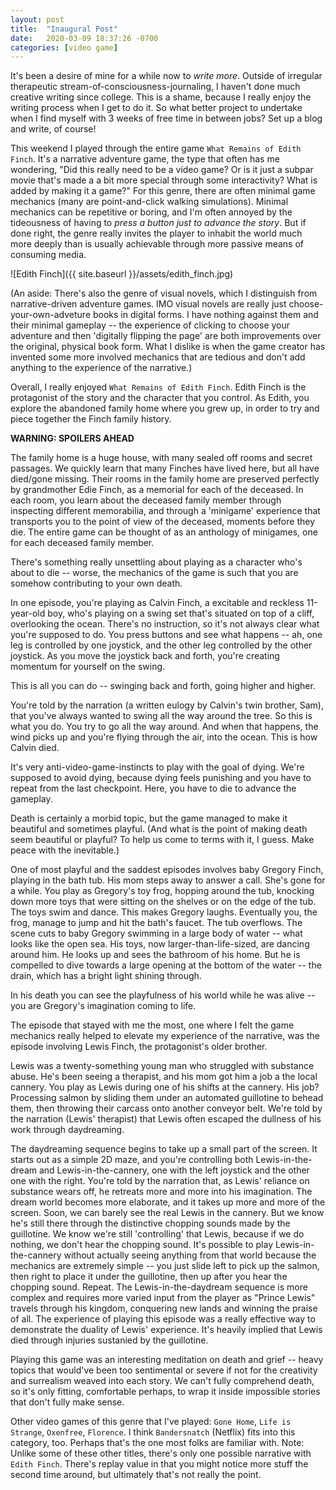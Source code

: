 ```yaml
---
layout: post
title:  "Inaugural Post"
date:   2020-03-09 18:37:26 -0700
categories: [video game]
---
```


It's been a desire of mine for a while now to *write more*. Outside of irregular therapeutic stream-of-consciousness-journaling, I haven't done much creative writing since college.
This is a shame, because I really enjoy the writing process when I get to do it.
So what better project to undertake when I find myself with 3 weeks of free time in between jobs? Set up a blog and write, of course!

This weekend I played through the entire game `What Remains of Edith Finch`. It's a narrative adventure game, the type that often has me wondering, "Did this really need to be a video game? Or is it just a subpar movie that's made a a bit more special through some interactivity? What is added by making it a game?" For this genre, there are often minimal game mechanics (many are point-and-click walking simulations). Minimal mechanics can be repetitive or boring, and I'm often annoyed by the tideousness of having to *press a button just to advance the story*. But if done right, the genre really invites the player to inhabit the world much more deeply than is usually achievable through more passive means of consuming media.

![Edith Finch]({{ site.baseurl }}/assets/edith_finch.jpg)

(An aside: There's also the genre of visual novels, which I distinguish from narrative-driven adventure games. IMO visual novels are really just choose-your-own-adveture books in digital forms. I have nothing against them and their minimal gameplay -- the experience of clicking to choose your adventure and then 'digitally flipping the page' are both improvements over the original, physical book form. What I dislike is when the game creator has invented some more involved mechanics that are tedious and don't add anything to the experience of the narrative.)

Overall, I really enjoyed `What Remains of Edith Finch`. Edith Finch is the protagonist of the story and the character that you control. As Edith, you explore the abandoned family home where you grew up, in order to try and piece together the Finch family history.

**WARNING: SPOILERS AHEAD**

The family home is a huge house, with many sealed off rooms and secret passages.  We quickly learn that many Finches have lived here, but all have died/gone missing. Their rooms in the family home are preserved perfectly by grandmother Edie Finch, as a memorial for each of the deceased. In each room, you learn about the deceased family member through inspecting different memorabilia, and through a 'minigame' experience that transports you to the point of view of the deceased, moments before they die. The entire game can be thought of as an anthology of minigames, one for each deceased family member.

There's something really unsettling about playing as a character who's about to die -- worse, the mechanics of the game is such that you are somehow contributing to your own death.

In one episode, you're playing as Calvin Finch, a excitable and reckless 11-year-old boy, who's playing on a swing set that's situated on top of a cliff, overlooking the ocean.
There's no instruction, so it's not always clear what you're supposed to do. You press buttons and see what happens -- ah, one leg is controlled by one joystick, and the other leg controlled by the other joystick.
As you move the joystick back and forth, you're creating momentum for yourself on the swing.

This is all you can do -- swinging back and forth, going higher and higher.

You're told by the narration (a written eulogy by Calvin's twin brother, Sam), that you've always wanted to swing all the way around the tree. So this is what you do. You try to go all the way around. And when that happens, the wind picks up and you're flying through the air, into the ocean. This is how Calvin died.

It's very anti-video-game-instincts to play with the goal of dying. We're supposed to avoid dying, because dying feels punishing and you have to repeat from the last checkpoint. Here, you have to die to advance the gameplay.

Death is certainly a morbid topic, but the game managed to make it beautiful and sometimes playful. (And what is the point of making death seem beautiful or playful? To help us come to terms with it, I guess. Make peace with the inevitable.)

One of most playful and the saddest episodes involves baby Gregory Finch, playing in the bath tub. His mom steps away to answer a call. She's gone for a while. You play as Gregory's toy frog, hopping around the tub, knocking down more toys that were sitting on the shelves or on the edge of the tub. The toys swim and dance. This makes Gregory laughs. Eventually you, the frog, manage to jump and hit the bath's faucet. The tub overflows. The scene cuts to baby Gregory swimming in a large body of water -- what looks like the open sea. His toys, now larger-than-life-sized, are dancing around him. He looks up and sees the bathroom of his home. But he is compelled to dive towards a large opening at the bottom of the water -- the drain, which has a bright light shining through.

In his death you can see the playfulness of his world while he was alive -- you are Gregory's imagination coming to life.

The episode that stayed with me the most, one where I felt the game mechanics really helped to elevate my experience of the narrative, was the episode involving Lewis Finch, the protagonist's older brother.

Lewis was a twenty-something young man who struggled with substance abuse. He's been seeing a therapist, and his mom got him a job a the local cannery. You play as Lewis during one of his shifts at the cannery. His job? Processing salmon by sliding them under an automated guillotine to behead them, then throwing their carcass onto another conveyor belt. We're told by the narration (Lewis' therapist) that Lewis often escaped the dullness of his work through daydreaming.

The daydreaming sequence begins to take up a small part of the screen. It starts out as a simple 2D maze, and you're controlling both Lewis-in-the-dream and Lewis-in-the-cannery, one with the left joystick and the other one with the right. You're told by the narration that, as Lewis' reliance on substance wears off, he retreats more and more into his imagination. The dream world becomes more elaborate, and it takes up more and more of the screen. Soon, we can barely see the real Lewis in the cannery. But we know he's still there through the distinctive chopping sounds made by the guillotine. We know we're still 'controlling' that Lewis, because if we do nothing, we don't hear the chopping sound. It's possible to play Lewis-in-the-cannery without actually seeing anything from that world because the mechanics are extremely simple -- you just slide left to pick up the salmon, then right to place it under the guillotine, then up after you hear the chopping sound. Repeat. The Lewis-in-the-daydream sequence is more complex and requires more varied input from the player as "Prince Lewis" travels through his kingdom, conquering new lands and winning the praise of all. The experience of playing this episode was a really effective way to demonstrate the duality of Lewis' experience. It's heavily implied that Lewis died through injuries sustanied by the guillotine.

Playing this game was an interesting meditation on death and grief -- heavy topics that would've been too sentimental or severe if not for the creativity and surrealism weaved into each story. We can't fully comprehend death, so it's only fitting, comfortable perhaps, to wrap it inside impossible stories that don't fully make sense.

Other video games of this genre that I've played: `Gone Home`, `Life is Strange`, `Oxenfree`, `Florence`. I think `Bandersnatch` (Netflix) fits into this category, too. Perhaps that's the one most folks are familiar with. Note: Unlike some of these other titles, there's only one possible narrative with `Edith Finch`. There's replay value in that you might notice more stuff the second time around, but ultimately that's not really the point.
